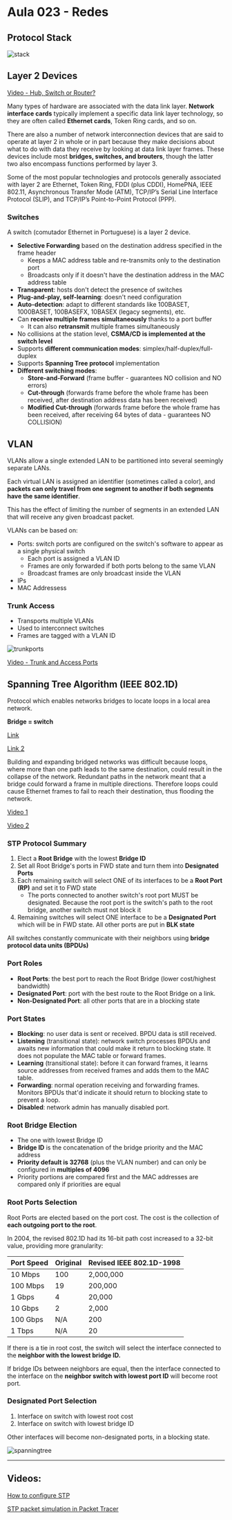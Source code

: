 # Aula 023 - Redes

## Protocol Stack

![stack](/assets/images/protocolstack.png)

## Layer 2 Devices

[Video - Hub, Switch or Router?](https://www.youtube.com/watch?v=1z0ULvg_pW8)

Many types of hardware are associated with the data link layer. **Network interface cards** typically implement a specific data link layer technology, so they are often called **Ethernet cards**, Token Ring cards, and so on.

There are also a number of network interconnection devices that are said to operate at layer 2 in whole or in part because they make decisions about what to do with data they receive by looking at data link layer frames. These devices include most **bridges, switches, and brouters**, though the latter two also encompass functions performed by layer 3.

Some of the most popular technologies and protocols generally associated with layer 2 are Ethernet, Token Ring, FDDI (plus CDDI), HomePNA, IEEE 802.11, Asynchronous Transfer Mode (ATM), TCP/IP’s Serial Line Interface Protocol (SLIP), and TCP/IP’s Point-to-Point Protocol (PPP).

### Switches

A switch (comutador Ethernet in Portuguese) is a layer 2 device.

- **Selective Forwarding** based on the destination address specified in the frame header
    - Keeps a MAC address table and re-transmits only to the destination port
    - Broadcasts only if it doesn't have the destination address in the MAC address table
- **Transparent**: hosts don't detect the presence of switches
- **Plug-and-play, self-learning**: doesn't need configuration
- **Auto-detection**: adapt to different standards like 100BASET, 1000BASET, 100BASEFX, 10BASEX (legacy segments), etc.
- Can **receive multiple frames simultaneously** thanks to a port buffer
    - It can also **retransmit** multiple frames simultaneously
- No collisions at the station level, **CSMA/CD is implemented at the switch level**
- Supports **different communication modes**: simplex/half-duplex/full-duplex
- Supports **Spanning Tree protocol** implementation
- **Different switching modes**:
    - **Store-and-Forward** (frame buffer - guarantees NO collision and NO errors)
    - **Cut-through** (forwards frame before the whole frame has been received, after destination address data has been received)
    - **Modified Cut-through** (forwards frame before the whole frame has been received, after receiving 64 bytes of data  - guarantees NO COLLISION)

## VLAN

VLANs allow a single extended LAN to be partitioned into several seemingly separate LANs.

Each virtual LAN is assigned an identifier (sometimes called a color), and **packets can only travel from one segment to another if both segments have the same identifier**.

This has the effect of limiting the number of segments in an extended LAN that will receive any given broadcast packet.

VLANs can be based on:

- Ports: switch ports are configured on the switch's software to appear as a single physical switch
    - Each port is assigned a VLAN ID
    - Frames are only forwarded if both ports belong to the same VLAN
    - Broadcast frames are only broadcast inside the VLAN
- IPs
- MAC Addressess

### Trunk Access

- Transports multiple VLANs
- Used to interconnect switches
- Frames are tagged with a VLAN ID

![trunkports](https://imgs.search.brave.com/e97agPKipo539VDaSfzPMYr6eh2-gsHDiKhg-YQxa-g/rs:fit:631:236:1/g:ce/aHR0cDovL25ldHp3/ZWIud2VlYmx5LmNv/bS91cGxvYWRzLzUv/Ny8xLzcvNTcxNzMy/NDUvdmxhbnMtdnRw/ZnJhbWUucG5nPzYz/Mw)

[Video - Trunk and Access Ports](https://youtu.be/JCb5RW4JKlQ)

## Spanning Tree Algorithm (IEEE 802.1D)

Protocol which enables networks bridges to locate loops in a local area network.

**Bridge = switch**

[Link](https://en.wikipedia.org/wiki/Spanning_Tree_Protocol)

[Link 2](https://www.ciscopress.com/articles/article.asp?p=2832407&seqNum=4)

Building and expanding bridged networks was difficult because loops, where more than one path leads to the same destination, could result in the collapse of the network. Redundant paths in the network meant that a bridge could forward a frame in multiple directions. Therefore loops could cause Ethernet frames to fail to reach their destination, thus flooding the network.

[Video 1](https://www.youtube.com/watch?v=mLCpdsOZM9c)

[Video 2](https://www.youtube.com/watch?v=japdEY1UKe4)

### STP Protocol Summary

1. Elect a **Root Bridge** with the lowest **Bridge ID**
2. Set all Root Bridge's ports in FWD state and turn them into **Designated Ports**
3. Each remaining switch will select ONE of its interfaces to be a **Root Port (RP)** and set it to FWD state
    - The ports connected to another switch's root port MUST be designated. Because the root port is the switch's path to the root bridge, another switch must not block it
4. Remaining switches will select ONE interface to be a **Designated Port** which will be in FWD state. All other ports are put in **BLK state**

All switches constantly communicate with their neighbors using **bridge protocol data units (BPDUs)**

### Port Roles

- **Root Ports**: the best port to reach the Root Bridge (lower cost/highest bandwidth)
- **Designated Port**: port with the best route to the Root Bridge on a link.
- **Non-Designated Port**: all other ports that are in a blocking state

### Port States

- **Blocking**: no user data is sent or received. BPDU data is still received.
- **Listening** (transitional state): network switch processes BPDUs and awaits new information that could make it return to blocking state. It does not populate the MAC table or forward frames.
- **Learning** (transitional state): before it can forward frames, it learns source addresses from received frames and adds them to the MAC table.
- **Forwarding**: normal operation receiving and forwarding frames. Monitors BPDUs that'd indicate it should return to blocking state to prevent a loop.
- **Disabled**: network admin has manually disabled port.

### Root Bridge Election

- The one with lowest Bridge ID
- **Bridge ID** is the concatenation of the bridge priority and the MAC address
- **Priority default is 32768** (plus the VLAN number) and can only be configured in **multiples of 4096**
- Priority portions are compared first and the MAC addresses are compared only if priorities are equal

### Root Ports Selection

Root Ports are elected based on the port cost. The cost is the collection of **each outgoing port to the root**.

In 2004, the revised 802.1D had its 16-bit path cost increased to a 32-bit value, providing more granularity:

Port Speed | Original | Revised IEEE 802.1D-1998
--- | --- | ---
10 Mbps | 100 | 2,000,000
100 Mbps | 19 | 200,000
1 Gbps | 4 | 20,000
10 Gbps | 2 | 2,000
100 Gbps | N/A | 200
1 Tbps | N/A | 20

If there is a tie in root cost, the switch will select the interface connected to the **neighbor with the lowest bridge ID.**

If bridge IDs between neighbors are equal, then the interface connected to the interface on the **neighbor switch with lowest port ID** will become root port.

### Designated Port Selection

1. Interface on switch with lowest root cost
2. Interface on switch with lowest bridge ID

Other interfaces will become non-designated ports, in a blocking state.

![spanningtree](https://dbgate.files.wordpress.com/2016/01/stptopologija1.jpg)

---

## Videos:

[How to configure STP](https://www.youtube.com/watch?v=mxCPdB7aWtY)

[STP packet simulation in Packet Tracer](https://www.youtube.com/watch?v=NbY4vxIEv0U)


